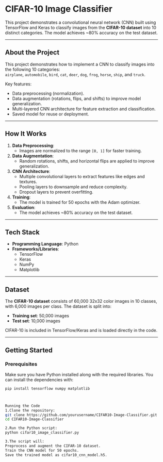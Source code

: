 # CIFAR-10 Image Classifier  

This project demonstrates a convolutional neural network (CNN) built using TensorFlow and Keras to classify images from the **CIFAR-10 dataset** into 10 distinct categories. The model achieves ~80% accuracy on the test dataset.  

---

## **About the Project**
This project demonstrates how to implement a CNN to classify images into the following 10 categories:  
`airplane`, `automobile`, `bird`, `cat`, `deer`, `dog`, `frog`, `horse`, `ship`, and `truck`.  

Key features:
- Data preprocessing (normalization).
- Data augmentation (rotations, flips, and shifts) to improve model generalization.
- Multi-layered CNN architecture for feature extraction and classification.
- Saved model for reuse or deployment.

  
---

## **How It Works**
1. **Data Preprocessing**:
   - Images are normalized to the range `[0, 1]` for faster training.  
2. **Data Augmentation**:
   - Random rotations, shifts, and horizontal flips are applied to improve generalization.  
3. **CNN Architecture**:
   - Multiple convolutional layers to extract features like edges and textures.  
   - Pooling layers to downsample and reduce complexity.  
   - Dropout layers to prevent overfitting.  
4. **Training**:
   - The model is trained for 50 epochs with the Adam optimizer.  
5. **Evaluation**:
   - The model achieves ~80% accuracy on the test dataset.  
---




## **Tech Stack**
- **Programming Language**: Python  
- **Frameworks/Libraries**:  
  - TensorFlow  
  - Keras  
  - NumPy  
  - Matplotlib  

---

## **Dataset**
The **CIFAR-10 dataset** consists of 60,000 32x32 color images in 10 classes, with 6,000 images per class. The dataset is split into:  
- **Training set**: 50,000 images  
- **Test set**: 10,000 images  

CIFAR-10 is included in TensorFlow/Keras and is loaded directly in the code.

---

## **Getting Started**
### Prerequisites
Make sure you have Python installed along with the required libraries. You can install the dependencies with:  

```bash
pip install tensorflow numpy matplotlib



Running the Code
1.Clone the repository:
git clone https://github.com/yourusername/CIFAR10-Image-Classifier.git
cd CIFAR10-Image-Classifier

2.Run the Python script:
python cifar10_image_classifier.py

3.The script will:
Preprocess and augment the CIFAR-10 dataset.
Train the CNN model for 50 epochs.
Save the trained model as cifar10_cnn_model.h5.


